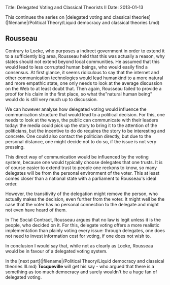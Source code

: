 Title: Delegated Voting and Classical Theorists II
Date: 2013-01-13

This continues the series on 
[delegated voting and classical theories](|filename|/Political Theory/Liquid democracy and classical theories I.md)

## Rousseau
Contrary to Locke, who purposes a indirect government in order to extend it to a sufficiently big area, Rousseau held that this was actually a reason, why states should not extend beyond local communities. He assumed that this would lead to less corrupted human beings, who would easily find a consensus. At first glance, it seems ridiculous to say that the internet and other communication technologies would lead humankind to a more natural and more empathic state, one only needs to look at the average discussion on the Web to at least doubt that. Then again, Rousseau failed to provide a proof for his claim in the first place, so what the"natural human being" would do is still very much up to discussion. 

We can however analyse how delegated voting would influence the communication structure that would lead to a political decision. For this, one needs to look at the ways, the public can communicate with their leaders today: the media could pick up the story to bring it to the attention of the politicians, but the incentive to do do requires the story to be interesting and concrete. One could also contact the politician directly, but due to the personal distance, one might decide not to do so, if the issue is not very pressing. 

This direct way of communication would be influenced by the voting system, because one would typically choose delegates that one trusts. It is of course easier to extend trust to people one reckons to know, so many delegates will be from the personal environment of the voter. This at least comes closer than a national state with a parliament to Rousseau's ideal order. 

However, the transitivity of the delegation might remove the person, who actually makes the decision, even further from the voter. It might well be the case that the voter has no personal connection to the delegate and might not even have heard of them. 

In The Social Contract, Rousseau argues that no law is legit unless it is the people, who decided on it. For this, delegate voting offers a more realistic implementation than plainly voting every issue: through delegates, one does not need to invest information cost for voting, if one does not wish to. 

In conclusion I would say that, while not as clearly as Locke, Rousseau would be in favour of a delegated voting system. 

In the [next part](|filename|/Political Theory/Liquid democracy and classical theories III.md) **Tocqueville** will get his say - who argued that there is a
something as too much democracy and surely wouldn't be a huge fan of delegated
voting.

